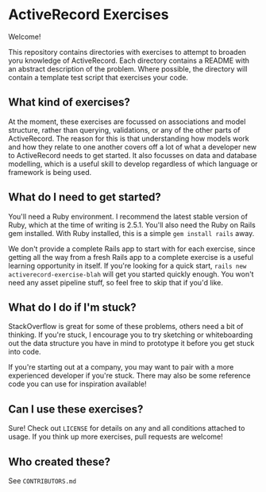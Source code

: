 # ActiveRecord Exercises

Welcome!

This repository contains directories with exercises to attempt to broaden
yoru knowledge of ActiveRecord. Each directory contains a README with an abstract
description of the problem. Where possible, the directory will contain a template
test script that exercises your code.

## What kind of exercises?

At the moment, these exercises are focussed on associations and model structure, rather than
querying, validations, or any of the other parts of ActiveRecord. The reason for this is that
understanding how models work and how they relate to one another covers off a lot of what a
developer new to ActiveRecord needs to get started. It also focusses on data and database modelling,
which is a useful skill to develop regardless of which language or framework is being used.

## What do I need to get started?

You'll need a Ruby environment. I recommend the latest stable version of Ruby, which at
the time of writing is 2.5.1. You'll also need the Ruby on Rails gem installed.
With Ruby installed, this is a simple `gem install rails` away.

We don't provide a complete Rails app to start with for each exercise, since getting
all the way from a fresh Rails app to a complete exercise is a useful learning opportunity in
itself. If you're looking for a quick start, `rails new activerecord-exercise-blah` will
get you started quickly enough. You won't need any asset pipeline stuff, so feel free to
skip that if you'd like.

## What do I do if I'm stuck?

StackOverflow is great for some of these problems, others need a bit of thinking.
If you're stuck, I encourage you to try sketching or whiteboarding out the data structure
you have in mind to prototype it before you get stuck into code.

If you're starting out at a company, you may want to pair with a more experienced developer
if you're stuck. There may also be some reference code you can use for inspiration available!

## Can I use these exercises?

Sure! Check out `LICENSE` for details on any and all conditions attached to usage.
If you think up more exercises, pull requests are welcome!

## Who created these?

See `CONTRIBUTORS.md`
